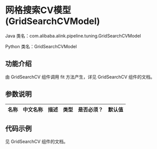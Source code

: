 # 网格搜索CV模型 (GridSearchCVModel)
Java 类名：com.alibaba.alink.pipeline.tuning.GridSearchCVModel

Python 类名：GridSearchCVModel


## 功能介绍
由 GridSearchCV 组件调用 fit 方法产生，详见 GridSearchCV 组件的文档。


## 参数说明
| 名称 | 中文名称 | 描述 | 类型 | 是否必须？ | 默认值 |
| --- | --- | --- | --- | --- | --- |



## 代码示例
见 GridSearchCV 组件的文档。
